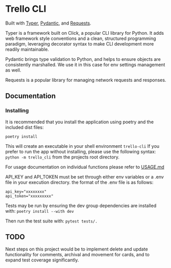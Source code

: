 # Trello CLI

Built with [Typer](https://typer.tiangolo.com/), [Pydantic](https://docs.pydantic.dev/latest/), and [Requests](https://requests.readthedocs.io/en/latest/).

Typer is a framework built on Click, a popular CLI library for Python.  It adds web framework style conventions and a clean, structured programming paradigm, leveraging decorator syntax to make CLI development more readily maintainable.

Pydantic brings type validation to Python, and helps to ensure objects are consistently marshalled.  We use it in this case for env settings management as well.

Requests is a popular library for managing network requests and responses.

## Documentation

### Installing

It is recommended that you install the application using poetry and the included dist files:
```
poetry install
```
This will create an executable in your shell environment `trello-cli`
If you prefer to run the app without installing, please use the following syntax: `python -m trello_cli` from the projects root directory.

For usage documentation on individual functions please refer to [USAGE.md](USAGE.md)

API_KEY and API_TOKEN must be set through either env variables or a .env file in your execution directory.
the format of the .env file is as follows:

```
api_key="xxxxxxxx"
api_token="xxxxxxxxx"
```

Tests may be run by ensuring the dev group dependencies are installed with: `poetry install --with dev`

Then run the test suite with: `pytest tests/.`

## TODO

Next steps on this project would be to implement delete and update functionality for comments, archival and movement for cards, and to expand test coverage significantly.